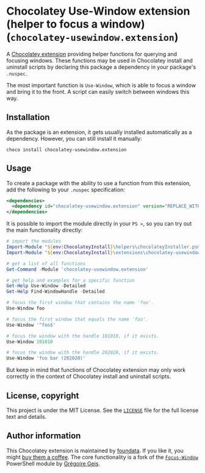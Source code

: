 # Chocolatey Use-Window extension (helper to focus a window) (`chocolatey-usewindow.extension`)

A [Chocolatey extension](https://docs.chocolatey.org/en-us/features/extensions) providing helper functions for querying and focusing windows. These functions may be used in Chocolatey install and uninstall scripts by declaring this package a dependency in your package's `.nuspec`.

The most important function is `Use-Window`, which is able to focus a window and bring it to the front. A script can easily switch between windows this way.


## Installation

As the package is an extension, it gets usually installed automatically as a dependency. However, you can still install it manually:

```console
choco install chocolatey-usewindow.extension
```


## Usage

To create a package with the ability to use a function from this extension, add the following to your `.nuspec` specification:

```xml
<dependencies>
  <dependency id="chocolatey-usewindow.extension" version="REPLACE_WITH_MINIMUM_VERSION_USUALLY_CURRENT_LATEST" />
</dependencies>
```

It is possible to import the module directly in your `PS >`, so you can try out the main functionality directly:

```powershell
# import the modules
Import-Module "${env:ChocolateyInstall}\helpers\chocolateyInstaller.psm1"
Import-Module "${env:ChocolateyInstall}\extensions\chocolatey-usewindow\*.psm1"

# get a list of all functions
Get-Command -Module 'chocolatey-usewindow.extension'

# get help and examples for a specific function
Get-Help Use-Window -Detailed
Get-Help Find-WindowHandle -Detailed

# focus the first window that contains the name 'foo'.
Use-Window foo

# focus the first window that equals the name 'foo'.
Use-Window '^foo$'

# focus the window with the handle 101010, if it exists.
Use-Window 101010

# focus the window with the handle 202020, if it exists.
Use-Window 'foo bar (202020)'
```

But keep in mind that functions of Chocolatey extension may only work correctly in the context of Chocolatey install and uninstall scripts.


## License, copyright

This project is under the MIT License. See the [`LICENSE`](./LICENSE) file for the full license text and details.


## Author information

This Chocolatey extension is maintained by [foundata](https://foundata.com/). If you like it, you might [buy them a coffee](https://buy-me-a.coffee/chocolatey-usewindow.extension/). The core functionality is a fork of the [`Focus-Window`](https://github.com/71/Focus-Window/) PowerShell module by [Grégoire Geis](https://gregoirege.is/).
